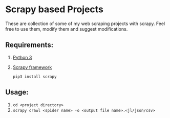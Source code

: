 # Scrapy based Projects
These are collection of some of my web scraping projects with scrapy. Feel free to use them, modify them and suggest modifications.

## Requirements:
1. [Python 3](https://www.python.org/)
2. [Scrapy framework](https://scrapy.org/) 

   `pip3 install scrapy`

## Usage:
1. `cd <project directory>`
2. `scrapy crawl <spider name> -o <output file name>.<jl/json/csv>`
